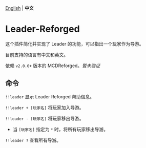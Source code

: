 [English](README.md) | **中文**

# Leader-Reforged

这个插件简化并实现了 Leader 的功能，可以指出一个玩家作为导游。

目前支持的语言有中文和英文。

依赖 `v2.0.0+` 版本的 MCDReforged。*暂未验证*

## 命令

`!!leader` 显示 Leader Reforged 帮助信息。

`!!leader + [玩家名]` 将玩家加入导游。

`!!leader - [玩家名]` 将玩家移出导游。
 - 当 `[玩家名]` 指定为 `*` 时，将所有玩家移出导游。

`!!leader ?` 查看所有导游。
